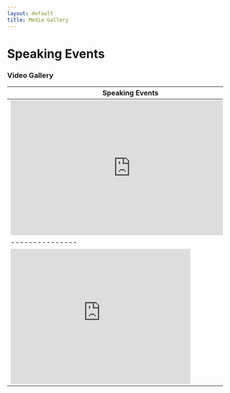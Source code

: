 ```yaml
---
layout: default
title: Media Gallery
---
```


# Speaking Events

### Video Gallery

| Speaking Events |            |
| --------------- | ---------- |
| <iframe width="560" height="315" src="https://www.youtube.com/embed/UMgB5SciKHg" frameborder="0" allowfullscreen="allowfullscreen"></iframe> | <iframe width="420" height="315" src="https://www.youtube.com/embed/uZkB1_Akx4g" frameborder="0" allowfullscreen="allowfullscreen"></iframe> |
| --------------- | ---------- |
| <iframe width="420" height="315" src="https://www.youtube.com/embed/gVp_s1TSqGM" frameborder="0" allowfullscreen="allowfullscreen"></iframe> | <iframe width="420" height="315" src="https://www.youtube.com/embed/hu9hT0oOyHI" frameborder="0" allowfullscreen="allowfullscreen"></iframe> |
